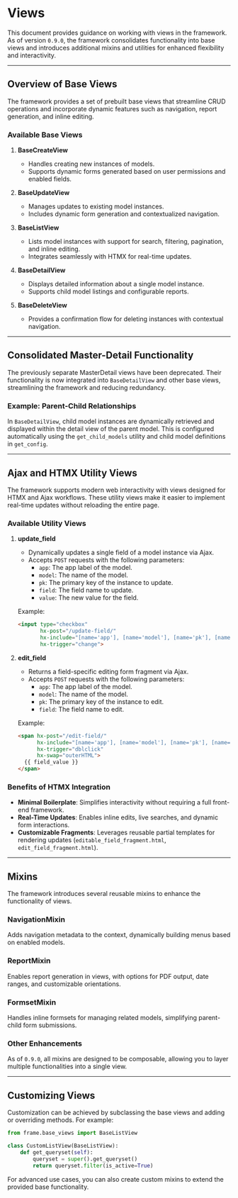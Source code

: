 # Views

This document provides guidance on working with views in the framework. As of version `0.9.0`, the framework consolidates functionality into base views and introduces additional mixins and utilities for enhanced flexibility and interactivity.

---

## Overview of Base Views

The framework provides a set of prebuilt base views that streamline CRUD operations and incorporate dynamic features such as navigation, report generation, and inline editing.

### Available Base Views
1. **BaseCreateView**
   - Handles creating new instances of models.
   - Supports dynamic forms generated based on user permissions and enabled fields.

2. **BaseUpdateView**
   - Manages updates to existing model instances.
   - Includes dynamic form generation and contextualized navigation.

3. **BaseListView**
   - Lists model instances with support for search, filtering, pagination, and inline editing.
   - Integrates seamlessly with HTMX for real-time updates.

4. **BaseDetailView**
   - Displays detailed information about a single model instance.
   - Supports child model listings and configurable reports.

5. **BaseDeleteView**
   - Provides a confirmation flow for deleting instances with contextual navigation.

---

## Consolidated Master-Detail Functionality

The previously separate MasterDetail views have been deprecated. Their functionality is now integrated into `BaseDetailView` and other base views, streamlining the framework and reducing redundancy.

### Example: Parent-Child Relationships
In `BaseDetailView`, child model instances are dynamically retrieved and displayed within the detail view of the parent model. This is configured automatically using the `get_child_models` utility and child model definitions in `get_config`.

---

## Ajax and HTMX Utility Views

The framework supports modern web interactivity with views designed for HTMX and Ajax workflows. These utility views make it easier to implement real-time updates without reloading the entire page.

### Available Utility Views

1. **update_field**
   - Dynamically updates a single field of a model instance via Ajax.
   - Accepts `POST` requests with the following parameters:
     - `app`: The app label of the model.
     - `model`: The name of the model.
     - `pk`: The primary key of the instance to update.
     - `field`: The field name to update.
     - `value`: The new value for the field.

   Example:
   ```html
   <input type="checkbox"
          hx-post="/update-field/"
          hx-include="[name='app'], [name='model'], [name='pk'], [name='field']"
          hx-trigger="change">
   ```

2. **edit_field**
   - Returns a field-specific editing form fragment via Ajax.
   - Accepts `POST` requests with the following parameters:
     - `app`: The app label of the model.
     - `model`: The name of the model.
     - `pk`: The primary key of the instance to edit.
     - `field`: The field name to edit.

   Example:
   ```html
   <span hx-post="/edit-field/"
         hx-include="[name='app'], [name='model'], [name='pk'], [name='field']"
         hx-trigger="dblclick"
         hx-swap="outerHTML">
     {{ field_value }}
   </span>
   ```

### Benefits of HTMX Integration
- **Minimal Boilerplate**: Simplifies interactivity without requiring a full front-end framework.
- **Real-Time Updates**: Enables inline edits, live searches, and dynamic form interactions.
- **Customizable Fragments**: Leverages reusable partial templates for rendering updates (`editable_field_fragment.html`, `edit_field_fragment.html`).

---

## Mixins

The framework introduces several reusable mixins to enhance the functionality of views.

### NavigationMixin
Adds navigation metadata to the context, dynamically building menus based on enabled models.

### ReportMixin
Enables report generation in views, with options for PDF output, date ranges, and customizable orientations.

### FormsetMixin
Handles inline formsets for managing related models, simplifying parent-child form submissions.

### Other Enhancements
As of `0.9.0`, all mixins are designed to be composable, allowing you to layer multiple functionalities into a single view.

---

## Customizing Views

Customization can be achieved by subclassing the base views and adding or overriding methods. For example:

```python
from frame.base_views import BaseListView

class CustomListView(BaseListView):
    def get_queryset(self):
        queryset = super().get_queryset()
        return queryset.filter(is_active=True)
```

For advanced use cases, you can also create custom mixins to extend the provided base functionality.
